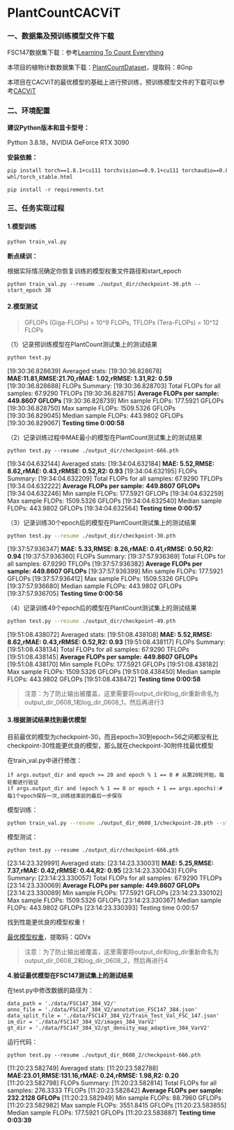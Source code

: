 # PlantCountCACViT

### 一、数据集及预训练模型文件下载

FSC147数据集下载：参考<a href="https://github.com/cvlab-stonybrook/LearningToCountEverything/tree/master" title="Learning To Count Everything">Learning To Count Everything</a>

本项目的植物计数数据集下载：<a href="https://pan.quark.cn/s/76cec041ff98"
title="PlantCountDataset">PlantCountDataset</a>，提取码：8Gnp

本项目在CACViT的最优模型的基础上进行预训练，预训练模型文件的下载可以参考<a href="https://github.com/Xu3XiWang/CACViT-AAAI24" title="CACViT">CACViT</a>

### 二、环境配置

**建议Python版本和显卡型号：**

Python 3.8.18，NVIDIA GeForce RTX 3090

**安装依赖：**

```bash
pip install torch==1.8.1+cu111 torchvision==0.9.1+cu111 torchaudio==0.8.1 -f https://download.pytorch.org/
whl/torch_stable.html
```

```
pip install -r requirements.txt
```

### 三、任务实现过程

#### 1.模型训练

```bash
python train_val.py
```

**断点续训：**

根据实际情况确定你恢复训练的模型权重文件路径和start_epoch

```
python train_val.py --resume ./output_dir/checkpoint-30.pth --start_epoch 30
```

#### 2.模型测试

> GFLOPs (Giga-FLOPs) = 10^9 FLOPs, TFLOPs (Tera-FLOPs) = 10^12 FLOPs

（1）记录预训练模型在PlantCount测试集上的测试结果

```bash
python test.py
```

[19:30:36.828639] Averaged stats: 
[19:30:36.828678] **MAE:11.81,RMSE:21.70,rMAE: 1.02,rRMSE: 1.31,R2: 0.59**
[19:30:36.828688] 
FLOPs Summary:
[19:30:36.828703] Total FLOPs for all samples: 67.9290 TFLOPs
[19:30:36.828715] **Average FLOPs per sample:** **449.8607 GFLOPs**
[19:30:36.828739] Min sample FLOPs: 177.5921 GFLOPs
[19:30:36.828750] Max sample FLOPs: 1509.5326 GFLOPs
[19:30:36.829045] Median sample FLOPs: 443.9802 GFLOPs
[19:30:36.829067] **Testing time 0:00:58**

（2）记录训练过程中MAE最小的模型在PlantCount测试集上的测试结果

```
python test.py --resume ./output_dir/checkpoint-666.pth
```

[19:34:04.632144] Averaged stats: 
[19:34:04.632184] **MAE: 5.52,RMSE: 8.62,rMAE: 0.43,rRMSE: 0.52,R2: 0.93**
[19:34:04.632195] 
FLOPs Summary:
[19:34:04.632209] Total FLOPs for all samples: 67.9290 TFLOPs
[19:34:04.632222] **Average FLOPs per sample:** **449.8607 GFLOPs**
[19:34:04.632246] Min sample FLOPs: 177.5921 GFLOPs
[19:34:04.632259] Max sample FLOPs: 1509.5326 GFLOPs
[19:34:04.632540] Median sample FLOPs: 443.9802 GFLOPs
[19:34:04.632564] **Testing time 0:00:57**

（3）记录训练30个epoch后的模型在PlantCount测试集上的测试结果

```bash
python test.py --resume ./output_dir/checkpoint-30.pth
```

[19:37:57.936347] **MAE: 5.33,RMSE: 8.26,rMAE: 0.41,rRMSE: 0.50,R2: 0.94**
[19:37:57.936360] 
FLOPs Summary:
[19:37:57.936369] Total FLOPs for all samples: 67.9290 TFLOPs
[19:37:57.936382] **Average FLOPs per sample: 449.8607 GFLOPs**
[19:37:57.936399] Min sample FLOPs: 177.5921 GFLOPs
[19:37:57.936412] Max sample FLOPs: 1509.5326 GFLOPs
[19:37:57.936680] Median sample FLOPs: 443.9802 GFLOPs
[19:37:57.936705] **Testing time 0:00:56**

（4）记录训练49个epoch后的模型在PlantCount测试集上的测试结果

```bash
python test.py --resume ./output_dir/checkpoint-49.pth
```

[19:51:08.438072] Averaged stats: 
[19:51:08.438108] **MAE: 5.52,RMSE: 8.62,rMAE: 0.43,rRMSE: 0.52,R2: 0.93**
[19:51:08.438117] 
FLOPs Summary:
[19:51:08.438134] Total FLOPs for all samples: 67.9290 TFLOPs
[19:51:08.438145] **Average FLOPs per sample:** **449.8607 GFLOPs**
[19:51:08.438170] Min sample FLOPs: 177.5921 GFLOPs
[19:51:08.438182] Max sample FLOPs: 1509.5326 GFLOPs
[19:51:08.438450] Median sample FLOPs: 443.9802 GFLOPs
[19:51:08.438472] **Testing time 0:00:58**

> 注意：为了防止输出被覆盖，这里需要将output_dir和log_dir重新命名为output_dir_0608_1和log_dir_0608_1，然后再进行3

#### **3.根据测试结果找到最优模型**

目前最优的模型为checkpoint-30，而且epoch=30到epoch=56之间都没有比checkpoint-30性能更优良的模型，那么就在checkpoint-30附件找最优模型

在train_val.py中进行修改：

```
if args.output_dir and epoch >= 20 and epoch % 1 == 0 # 从第20轮开始，每轮都进行验证
if args.output_dir and (epoch % 1 == 0 or epoch + 1 == args.epochs):# 每1个epoch保存一次,训练结束前的最后一步保存
```

模型训练：

```bash
python train_val.py --resume ./output_dir_0608_1/checkpoint-20.pth --start_epoch 20 --epochs 40
```

模型测试：

```
python test.py --resume ./output_dir/checkpoint-666.pth
```

[23:14:23.329991] Averaged stats: 
[23:14:23.330031] **MAE: 5.25,RMSE: 7.37,rMAE: 0.42,rRMSE: 0.44,R2: 0.95**
[23:14:23.330043] 
FLOPs Summary:
[23:14:23.330057] Total FLOPs for all samples: 67.9290 TFLOPs
[23:14:23.330069] **Average FLOPs per sample: 449.8607 GFLOPs**
[23:14:23.330089] Min sample FLOPs: 177.5921 GFLOPs
[23:14:23.330102] Max sample FLOPs: 1509.5326 GFLOPs
[23:14:23.330367] Median sample FLOPs: 443.9802 GFLOPs
[23:14:23.330393] Testing time 0:00:57

找到性能更优良的模型权重！

<a href="https://pan.quark.cn/s/aaa63b751b19" title="最优模型权重">最优模型权重</a>，提取码：QDVx

> 注意：为了防止输出被覆盖，这里需要将output_dir和log_dir重新命名为output_dir_0608_2和log_dir_0608_2，然后再进行4

**4.验证最优模型在FSC147测试集上的测试结果**

在test.py中修改数据的路径为：

```
data_path = './data/FSC147_384_V2/'
anno_file = './data/FSC147_384_V2/annotation_FSC147_384.json'
data_split_file = './data/FSC147_384_V2/Train_Test_Val_FSC_147.json'
im_dir = './data/FSC147_384_V2/images_384_VarV2'
gt_dir = './data/FSC147_384_V2/gt_density_map_adaptive_384_VarV2'
```

运行代码：

```
python test.py --resume ./output_dir_0608_2/checkpoint-666.pth
```

[11:20:23.582749] Averaged stats: 
[11:20:23.582788] **MAE:23.01,RMSE:131.16,rMAE: 0.24,rRMSE: 1.98,R2: 0.20**
[11:20:23.582798] 
FLOPs Summary:
[11:20:23.582814] Total FLOPs for all samples: 276.3333 TFLOPs
[11:20:23.582842] **Average FLOPs per sample: 232.2128 GFLOPs**
[11:20:23.582949] Min sample FLOPs: 88.7960 GFLOPs
[11:20:23.582982] Max sample FLOPs: 3551.8415 GFLOPs
[11:20:23.583855] Median sample FLOPs: 177.5921 GFLOPs
[11:20:23.583887] **Testing time 0:03:39**

